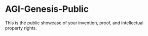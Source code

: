 # AGI-Genesis-Public
This is the public showcase of your invention, proof, and intellectual property rights.
